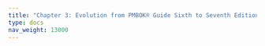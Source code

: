 ```yaml
---
title: "Chapter 3: Evolution from PMBOK® Guide Sixth to Seventh Edition"
type: docs
nav_weight: 13000
---
```

